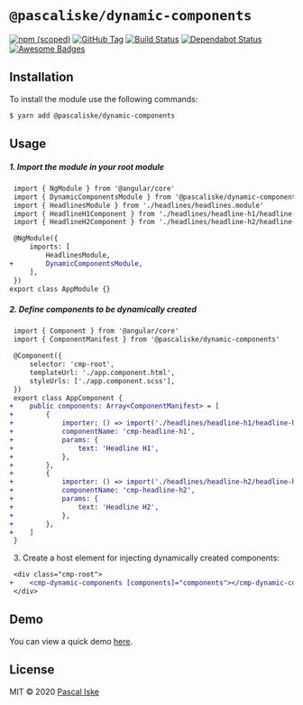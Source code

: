 # `@pascaliske/dynamic-components`

[![npm (scoped)](https://img.shields.io/npm/v/@pascaliske/dynamic-components.svg?style=flat-square)](https://www.npmjs.com/package/@pascaliske/dynamic-components) [![GitHub Tag](https://img.shields.io/github/tag/pascaliske/dynamic-components.svg?style=flat-square)](https://github.com/pascaliske/dynamic-components) [![Build Status](https://img.shields.io/github/workflow/status/pascaliske/dynamic-components/Build%20package/master?label=build&style=flat-square)](https://github.com/pascaliske/dynamic-components/actions) [![Dependabot Status](https://api.dependabot.com/badges/status?host=github&repo=pascaliske/dynamic-components)](https://dependabot.com) [![Awesome Badges](https://img.shields.io/badge/badges-awesome-green.svg?style=flat-square)](https://github.com/Naereen/badges)

## Installation

To install the module use the following commands:

```bash
$ yarn add @pascaliske/dynamic-components
```

## Usage

##### 1. Import the module in your root module

```diff
 import { NgModule } from '@angular/core'
 import { DynamicComponentsModule } from '@pascaliske/dynamic-components'
 import { HeadlinesModule } from './headlines/headlines.module'
 import { HeadlineH1Component } from './headlines/headline-h1/headline-h1.component'
 import { HeadlineH2Component } from './headlines/headline-h2/headline-h2.component'

 @NgModule({
     imports: [
         HeadlinesModule,
+        DynamicComponentsModule,
     ],
 })
export class AppModule {}
```

##### 2. Define components to be dynamically created

```diff
 import { Component } from '@angular/core'
 import { ComponentManifest } from '@pascaliske/dynamic-components'

 @Component({
     selector: 'cmp-root',
     templateUrl: './app.component.html',
     styleUrls: ['./app.component.scss'],
 })
 export class AppComponent {
+    public components: Array<ComponentManifest> = [
+        {
+            importer: () => import('./headlines/headline-h1/headline-h1.component'),
+            componentName: 'cmp-headline-h1',
+            params: {
+                text: 'Headline H1',
+            },
+        },
+        {
+            importer: () => import('./headlines/headline-h2/headline-h2.component'),
+            componentName: 'cmp-headline-h2',
+            params: {
+                text: 'Headline H2',
+            },
+        },
+    ]
 }
```

3. Create a host element for injecting dynamically created components:

```diff
 <div class="cmp-root">
+    <cmp-dynamic-components [components]="components"></cmp-dynamic-components>
 </div>
```

## Demo

You can view a quick demo [here](https://stackblitz.com/github/pascaliske/dynamic-components).

## License

MIT © 2020 [Pascal Iske](https://pascaliske.dev)
